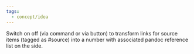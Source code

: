 ```yaml
---
tags:
  - concept/idea
---
```

Switch on off (via command or via button) to transform links for source items (tagged as \#source) into a number with associated pandoc reference list on the side.